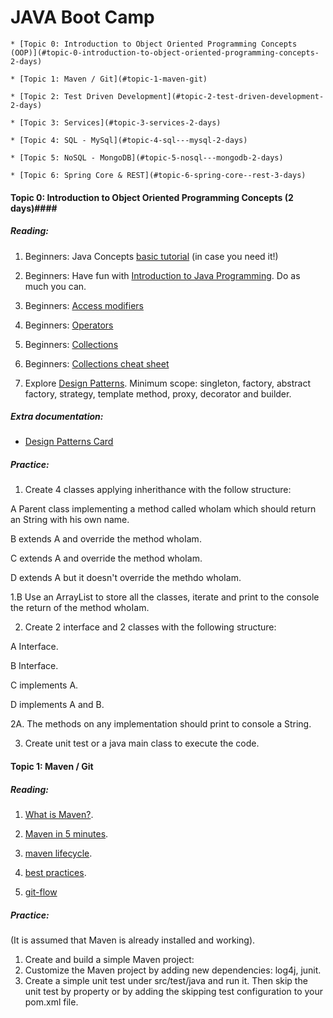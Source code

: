 # JAVA Boot Camp

    * [Topic 0: Introduction to Object Oriented Programming Concepts (OOP)](#topic-0-introduction-to-object-oriented-programming-concepts-2-days)

    * [Topic 1: Maven / Git](#topic-1-maven-git)

    * [Topic 2: Test Driven Development](#topic-2-test-driven-development-2-days)

    * [Topic 3: Services](#topic-3-services-2-days)

    * [Topic 4: SQL - MySql](#topic-4-sql---mysql-2-days)

    * [Topic 5: NoSQL - MongoDB](#topic-5-nosql---mongodb-2-days)
    
    * [Topic 6: Spring Core & REST](#topic-6-spring-core--rest-3-days)
    

#### Topic 0: Introduction to Object Oriented Programming Concepts (2 days)####

##### Reading:

1. Beginners: Java Concepts [basic tutorial][java-concepts] (in case you need it!)

2. Beginners: Have fun with [Introduction to Java Programming][introduction-to-java]. Do as much you can.

3. Beginners: [Access modifiers][java-access-control]

4. Beginners: [Operators][java-operators]

5. Beginners: [Collections][java-collections]

6. Beginners: [Collections cheat sheet][java-collections-cheat-sheet]

7. Explore [Design Patterns][design-patterns]. Minimum scope: singleton, factory, abstract factory, strategy, template method, proxy, decorator and builder.

##### Extra documentation:

* [Design Patterns Card][design-patterns-cheat-sheet]


##### Practice:

1. Create 4 classes applying inherithance with the follow structure:

A Parent class implementing a method called whoIam which should return an String with his own name.

B extends A and override the method whoIam.

C extends A and override the method whoIam.

D extends A but it doesn't override the methdo whoIam.

1.B Use an ArrayList to store all the classes, iterate and print to the console the return of the method whoIam.

2. Create 2 interface and 2 classes with the following structure:

A Interface.

B Interface.

C implements A.

D implements A and B.


2A. The methods on any implementation should print to console a String.


3. Create unit test or a java main class to execute the code.


#### Topic 1: Maven / Git

##### Reading:
1. [What is Maven?][what-is-maven].

2. [Maven in 5 minutes][maven-in-5].

3. [maven lifecycle][maven-life-cycle].

4. [best practices][maven-best-practices].

5. [git-flow][gitflow]

##### Practice:

(It is assumed that Maven is already installed and working).

1. Create and build a simple Maven project:
2. Customize the Maven project by adding new dependencies: log4j, junit.
3. Create a simple unit test under src/test/java and run it. Then skip the unit test by property or by adding the skipping test configuration to your pom.xml file.




<!-- Topic 0 OOP/JAVA  -->
[java-concepts]: https://docs.oracle.com/javase/tutorial/java/concepts/
[introduction-to-java]: https://www.ibm.com/developerworks/java/tutorials/j-introtojava1/
[java-access-control]: https://docs.oracle.com/javase/tutorial/java/javaOO/accesscontrol.html
[java-operators]: https://docs.oracle.com/javase/tutorial/java/nutsandbolts/opsummary.html
[java-collections]: https://docs.oracle.com/javase/8/docs/technotes/guides/collections/overview.html
[java-collections-cheat-sheet]: https://i.stack.imgur.com/EmzXy.gif
[design-patterns]: https://en.wikipedia.org/wiki/Software_design_pattern
[design-patterns-cheat-sheet]: http://www.mcdonaldland.info/files/designpatterns/designpatternscard.pdf

<!-- Topic 0 Maven/Git  -->
[what-is-maven]: https://maven.apache.org/what-is-maven.html
[maven-life-cycle]: https://maven.apache.org/guides/introduction/introduction-to-the-lifecycle.html
[maven-in-5]: https://maven.apache.org/guides/getting-started/maven-in-five-minutes.html
[maven-best-practices]: https://books.sonatype.com/mvnref-book/reference/pom-relationships-sect-pom-best-practice.html
[gitflow]: https://www.atlassian.com/git/tutorials/comparing-workflows/gitflow-workflow
